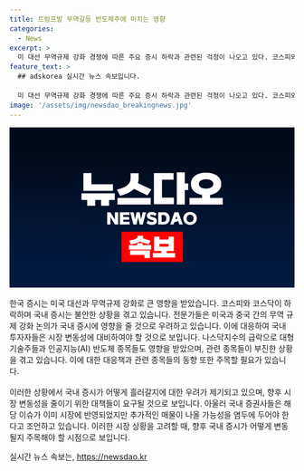 ```yaml
---
title: 트럼프발 무역갈등 반도체주에 미치는 영향
categories:
  - News
excerpt: >
  미 대선 무역규제 강화 경쟁에 따른 주요 증시 하락과 관련된 걱정이 나오고 있다. 코스피와 코스닥은 전날보다 각각 0.80%와 1.21% 하락했다. 트럼프 전 대통령의 발언으로 인한 반도체 기업 주가 하락과 더불어, 바이든 행정부의 중국 제재 가능성에 대한 우려도 일각에서 제기되고 있다. 이에 국내 증시는 투심 악화에 경계를 기울일 필요가 있으며, 관련 종목의 추가 매물 가능성에 주목해야 한다는 전문가들의 경고가 나왔다. 시장은 미국의 산업 생산 증가와 기준금리 인하 전망에 대한 관심도 높아지고 있다.
feature_text: >
  ## adskorea 실시간 뉴스 속보입니다.

  미 대선 무역규제 강화 경쟁에 따른 주요 증시 하락과 관련된 걱정이 나오고 있다. 코스피와 코스닥은 전날보다 각각 0.80%와 1.21% 하락했다. 트럼프 전 대통령의 발언으로 인한 반도체 기업 주가 하락과 더불어, 바이든 행정부의 중국 제재 가능성에 대한 우려도 일각에서 제기되고 있다. 이에 국내 증시는 투심 악화에 경계를 기울일 필요가 있으며, 관련 종목의 추가 매물 가능성에 주목해야 한다는 전문가들의 경고가 나왔다. 시장은 미국의 산업 생산 증가와 기준금리 인하 전망에 대한 관심도 높아지고 있다.
image: '/assets/img/newsdao_breakingnews.jpg'
---
```


<p><img src="/assets/img/newsdao_breakingnews.jpg" alt="adskorea 속보" /></p>

<p>한국 증시는 미국 대선과 무역규제 강화로 큰 영향을 받았습니다. 코스피와 코스닥이 하락하며 국내 증시는 불안한 상황을 겪고 있습니다. 전문가들은 미국과 중국 간의 무역 규제 강화 논의가 국내 증시에 영향을 줄 것으로 우려하고 있습니다. 이에 대응하여 국내 투자자들은 시장 변동성에 대비하여야 할 것으로 보입니다. 나스닥지수의 급락으로 대형 기술주들과 인공지능(AI) 반도체 종목들도 영향을 받았으며, 관련 종목들이 부진한 상황을 겪고 있습니다. 이에 대한 대응책과 관련 종목들의 동향 또한 주목할 필요가 있습니다. <br><br>이러한 상황에서 국내 증시가 어떻게 흘러갈지에 대한 우려가 제기되고 있으며, 향후 시장 변동성을 줄이기 위한 대책들이 요구될 것으로 보입니다. 아울러 국내 증권사들은 해당 이슈가 이미 시장에 반영되었지만 추가적인 매물이 나올 가능성을 염두에 두어야 한다고 조언하고 있습니다. 이러한 시장 상황을 고려할 때, 향후 국내 증시가 어떻게 변동될지 주목해야 할 시점으로 보입니다.</p>
실시간 뉴스 속보는, <a href="https://newsdao.kr" rel="dofollow">https://newsdao.kr</a>


